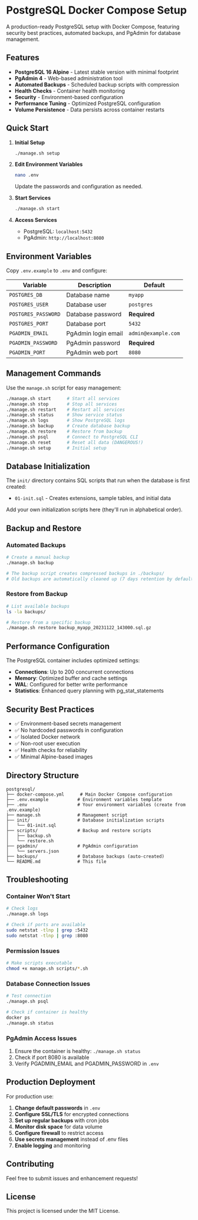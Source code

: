 # PostgreSQL Docker Compose Setup

A production-ready PostgreSQL setup with Docker Compose, featuring security best practices, automated backups, and PgAdmin for database management.

## Features

- **PostgreSQL 16 Alpine** - Latest stable version with minimal footprint
- **PgAdmin 4** - Web-based administration tool
- **Automated Backups** - Scheduled backup scripts with compression
- **Health Checks** - Container health monitoring
- **Security** - Environment-based configuration
- **Performance Tuning** - Optimized PostgreSQL configuration
- **Volume Persistence** - Data persists across container restarts

## Quick Start

1. **Initial Setup**

   ```bash
   ./manage.sh setup
   ```

2. **Edit Environment Variables**

   ```bash
   nano .env
   ```

   Update the passwords and configuration as needed.

3. **Start Services**

   ```bash
   ./manage.sh start
   ```

4. **Access Services**
   - PostgreSQL: `localhost:5432`
   - PgAdmin: `http://localhost:8080`

## Environment Variables

Copy `.env.example` to `.env` and configure:

| Variable            | Description         | Default             |
| ------------------- | ------------------- | ------------------- |
| `POSTGRES_DB`       | Database name       | `myapp`             |
| `POSTGRES_USER`     | Database user       | `postgres`          |
| `POSTGRES_PASSWORD` | Database password   | **Required**        |
| `POSTGRES_PORT`     | Database port       | `5432`              |
| `PGADMIN_EMAIL`     | PgAdmin login email | `admin@example.com` |
| `PGADMIN_PASSWORD`  | PgAdmin password    | **Required**        |
| `PGADMIN_PORT`      | PgAdmin web port    | `8080`              |

## Management Commands

Use the `manage.sh` script for easy management:

```bash
./manage.sh start      # Start all services
./manage.sh stop       # Stop all services
./manage.sh restart    # Restart all services
./manage.sh status     # Show service status
./manage.sh logs       # Show PostgreSQL logs
./manage.sh backup     # Create database backup
./manage.sh restore    # Restore from backup
./manage.sh psql       # Connect to PostgreSQL CLI
./manage.sh reset      # Reset all data (DANGEROUS!)
./manage.sh setup      # Initial setup
```

## Database Initialization

The `init/` directory contains SQL scripts that run when the database is first created:

- `01-init.sql` - Creates extensions, sample tables, and initial data

Add your own initialization scripts here (they'll run in alphabetical order).

## Backup and Restore

### Automated Backups

```bash
# Create a manual backup
./manage.sh backup

# The backup script creates compressed backups in ./backups/
# Old backups are automatically cleaned up (7 days retention by default)
```

### Restore from Backup

```bash
# List available backups
ls -la backups/

# Restore from a specific backup
./manage.sh restore backup_myapp_20231122_143000.sql.gz
```

## Performance Configuration

The PostgreSQL container includes optimized settings:

- **Connections**: Up to 200 concurrent connections
- **Memory**: Optimized buffer and cache settings
- **WAL**: Configured for better write performance
- **Statistics**: Enhanced query planning with pg_stat_statements

## Security Best Practices

- ✅ Environment-based secrets management
- ✅ No hardcoded passwords in configuration
- ✅ Isolated Docker network
- ✅ Non-root user execution
- ✅ Health checks for reliability
- ✅ Minimal Alpine-based images

## Directory Structure

```
postgresql/
├── docker-compose.yml      # Main Docker Compose configuration
├── .env.example           # Environment variables template
├── .env                   # Your environment variables (create from .env.example)
├── manage.sh              # Management script
├── init/                  # Database initialization scripts
│   └── 01-init.sql
├── scripts/               # Backup and restore scripts
│   ├── backup.sh
│   └── restore.sh
├── pgadmin/               # PgAdmin configuration
│   └── servers.json
├── backups/               # Database backups (auto-created)
└── README.md              # This file
```

## Troubleshooting

### Container Won't Start

```bash
# Check logs
./manage.sh logs

# Check if ports are available
sudo netstat -tlnp | grep :5432
sudo netstat -tlnp | grep :8080
```

### Permission Issues

```bash
# Make scripts executable
chmod +x manage.sh scripts/*.sh
```

### Database Connection Issues

```bash
# Test connection
./manage.sh psql

# Check if container is healthy
docker ps
./manage.sh status
```

### PgAdmin Access Issues

1. Ensure the container is healthy: `./manage.sh status`
2. Check if port 8080 is available
3. Verify PGADMIN_EMAIL and PGADMIN_PASSWORD in `.env`

## Production Deployment

For production use:

1. **Change default passwords** in `.env`
2. **Configure SSL/TLS** for encrypted connections
3. **Set up regular backups** with cron jobs
4. **Monitor disk space** for data volume
5. **Configure firewall** to restrict access
6. **Use secrets management** instead of .env files
7. **Enable logging** and monitoring

## Contributing

Feel free to submit issues and enhancement requests!

## License

This project is licensed under the MIT License.
